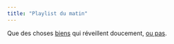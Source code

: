 ```yaml
---
title: "Playlist du matin"
---
```


Que des choses [biens](http://tinyurl.com/8mnq2) qui réveillent doucement, [ou
pas](http://anaisinyourface.free.fr).

